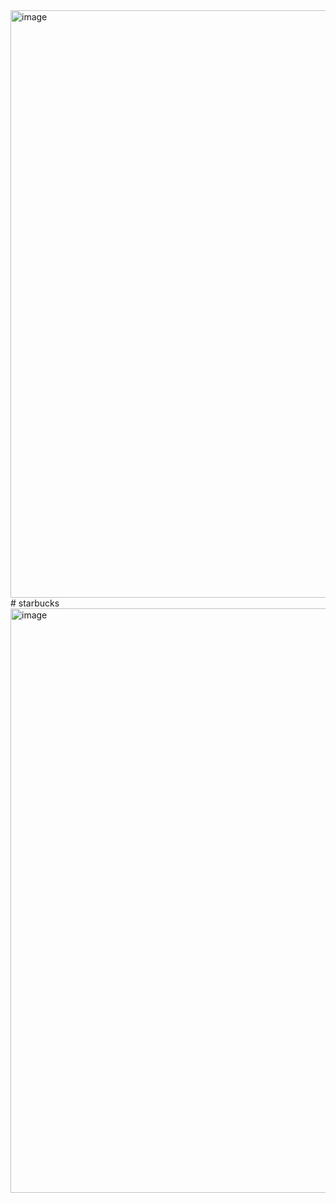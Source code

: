 <img width="940" alt="image" src="https://github.com/Happyrawat15/starbucks/assets/153271273/bb1c0156-01d3-487e-933b-c85a840217fb">
# starbucks<img width="935" alt="image" src="https://github.com/Happyrawat15/starbucks/assets/153271273/71c1ce65-1c40-42d1-ad3c-b4783cf49af8">

